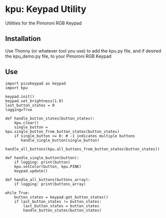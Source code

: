 # kpu: Keypad Utility
Utilities for the Pimoroni RGB Keypad

## Installation
Use Thonny (or whatever tool you use) to add the kpu.py file, and if desired the kpu_demo.py file, to your Pimoroni RGB Keypad

## Use
```
import picokeypad as keypad
import kpu

keypad.init()
keypad.set_brightness(1.0)
last_button_states = 0
logging=True

def handle_button_states(button_states):
    kpu.clear()
    single_button = kpu.single_button_from_button_states(button_states)
    if single_button >= 0: # -1 indicates multiple buttons
       handle_single_button(single_button)
    handle_all_buttons(kpu.all_buttons_from_button_states(button_states))   

def handle_single_button(button):
    if logging: print(button)
    kpu.setColor(button, kpu.PINK)
    keypad.update()
    
def handle_all_buttons(buttons_array):
    if logging: print(buttons_array)

while True: 
    button_states = keypad.get_button_states()
    if last_button_states != button_states:
        last_button_states = button_states
        handle_button_states(button_states)
```
